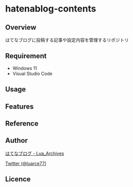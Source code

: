 # hatenablog-contents

## Overview
はてなブログに投稿する記事や設定内容を管理するリポジトリ

## Requirement
- Windows 11
- Visual Studio Code

## Usage

## Features

## Reference

## Author

[はてなブログ - Lua_Archives](https://luarce.hatenablog.com/archive)

[Twitter (@luarce77)](https://twitter.com/luarce77)

## Licence

